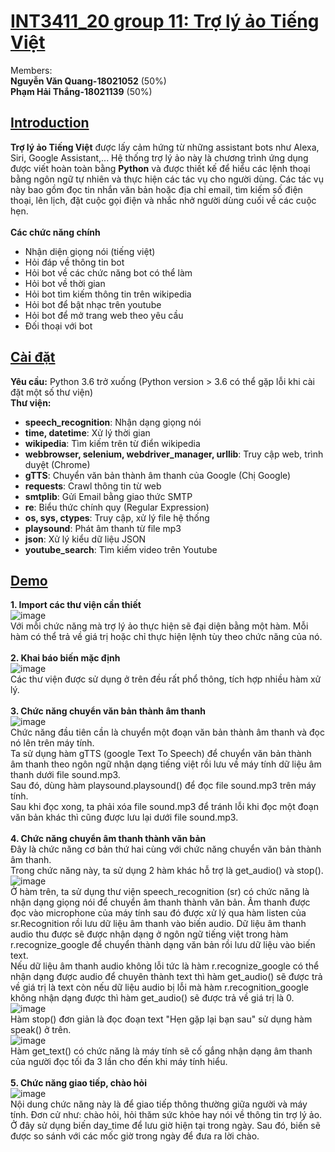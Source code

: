 # [INT3411_20 group 11: Trợ lý ảo Tiếng Việt](name)
Members: <br> **Nguyễn Văn Quang-18021052** (50%) <br>
         **Phạm Hải Thắng-18021139** (50%)
         
## [Introduction](#introduction)
**Trợ lý ảo Tiếng Việt** được lấy cảm hứng từ những assistant bots như Alexa, Siri, Google Assistant,... Hệ thống trợ lý ảo này là chương trình ứng dụng được viết hoàn toàn bằng **Python** và được thiết kế để hiểu các lệnh thoại bằng ngôn ngữ tự nhiên và thực hiện các tác vụ cho người dùng. Các tác vụ này bao gồm đọc tin nhắn văn bản hoặc địa chỉ email, tìm kiếm số điện thoại, lên lịch, đặt cuộc gọi điện và nhắc nhở người dùng cuối về các cuộc hẹn. <br> <br>
**Các chức năng chính**
- Nhận diện giọng nói (tiếng việt) <br>
- Hỏi đáp về thông tin bot <br>
- Hỏi bot về các chức năng bot có thể làm <br>
- Hỏi bot về thời gian <br>
- Hỏi bot tìm kiếm thông tin trên wikipedia <br>
- Hỏi bot để bật nhạc trên youtube <br>
- Hỏi bot để mở trang web theo yêu cầu <br>
- Đối thoại với bot <br>

## [Cài đặt](data)
**Yêu cầu:** Python 3.6 trở xuống (Python version > 3.6 có thể gặp lỗi khi cài đặt một số thư viện) <br>
**Thư viện:**
- **speech_recognition**: Nhận dạng giọng nói
- **time, datetime**: Xử lý thời gian
- **wikipedia**: Tìm kiếm trên từ điển wikipedia
- **webbrowser, selenium, webdriver_manager, urllib**: Truy cập web, trình duyệt (Chrome)
- **gTTS**: Chuyển văn bản thành âm thanh của Google (Chị Google)
- **requests**: Crawl thông tin từ web
- **smtplib**: Gửi Email bằng giao thức SMTP
- **re**: Biểu thức chính quy (Regular Expression) 
- **os, sys, ctypes**: Truy cập, xử lý file hệ thống
- **playsound**: Phát âm thanh từ file mp3
- **json**: Xử lý kiểu dữ liệu JSON
- **youtube_search**: Tìm kiếm video trên Youtube

## [Demo](demo)
**1. Import các thư viện cần thiết** <br>
![image](https://user-images.githubusercontent.com/48849879/174769290-9126649c-b1a4-4f7f-aa31-6550bfdac816.png) <br>
Với mỗi chức năng mà trợ lý ảo thực hiện sẽ đại diện bằng một hàm. Mỗi hàm có thể trả về giá trị hoặc chỉ thực hiện lệnh tùy theo chức năng của nó. <br> <br>
**2. Khai báo biến mặc định** <br>
![image](https://user-images.githubusercontent.com/48849879/174769575-a8557d7e-90db-4957-8ec5-a9401b84daf9.png) <br>
Các thư viện được sử dụng ở trên đều rất phổ thông, tích hợp nhiều hàm xử lý. <br> <br>
**3. Chức năng chuyển văn bản thành âm thanh** <br>
![image](https://user-images.githubusercontent.com/48849879/174769909-30e205c8-a6eb-4f9e-8d16-f13c82f8842d.png) <br>
Chức năng đầu tiên cần là chuyển một đoạn văn bản thành âm thanh và đọc nó lên trên máy tính. <br>
Ta sử dụng hàm gTTS (google Text To Speech) để chuyển văn bản thành âm thanh theo ngôn ngữ nhận dạng tiếng việt rồi lưu về máy tính dữ liệu âm thanh dưới file sound.mp3. <br>
Sau đó, dùng hàm playsound.playsound() để đọc file sound.mp3 trên máy tính. <br>
Sau khi đọc xong, ta phải xóa file sound.mp3 để tránh lỗi khi đọc một đoạn văn bản khác thì cũng được lưu lại dưới file sound.mp3.<br> <br>
**4. Chức năng chuyển âm thanh thành văn bản**<br>
Đây là chức năng cơ bản thứ hai cùng với chức năng chuyển văn bản thành âm thanh. <br>
Trong chức năng này, ta sử dụng 2 hàm khác hỗ trợ là get_audio() và stop(). <br>
![image](https://user-images.githubusercontent.com/48849879/174770548-fd9b30d9-b5c6-4afe-befe-18a3d2330e66.png) <br>
Ở hàm trên, ta sử dụng thư viện speech_recognition (sr) có chức năng là nhận dạng giọng nói để chuyển âm thanh thành văn bản. Âm thanh được đọc vào microphone của máy tính sau đó được xử lý qua hàm listen của sr.Recognition rồi lưu dữ liệu âm thanh vào biến audio. Dữ liệu âm thanh audio thu được sẽ được nhận dạng ở ngôn ngữ tiếng việt trong hàm r.recognize_google để chuyển thành dạng văn bản rồi lưu dữ liệu vào biến text. <br>
Nếu dữ liệu âm thanh audio không lỗi tức là hàm r.recognize_google có thể nhận dạng được audio để chuyên thành text thì hàm get_audio() sẽ được trả về giá trị là text còn nếu dữ liệu audio bị lỗi mà hàm r.recognition_google không nhận dạng được thì hàm get_audio() sẽ được trả về giá trị là 0. <br>
![image](https://user-images.githubusercontent.com/48849879/174770582-884bb3e6-9162-4a21-b3af-369b3e842492.png) <br>
Hàm stop() đơn giản là đọc đoạn text "Hẹn gặp lại bạn sau" sử dụng hàm speak() ở trên. <br>
![image](https://user-images.githubusercontent.com/48849879/174771091-7c198ba1-4c05-47f9-98bf-7f3780881fb0.png) <br>
Hàm get_text() có chức năng là máy tính sẽ cố gắng nhận dạng âm thanh của người đọc tối đa 3 lần cho đến khi máy tính hiểu. <br><br>
**5. Chức năng giao tiếp, chào hỏi**<br>
![image](https://user-images.githubusercontent.com/48849879/174771371-2bfbea76-d1c5-41fc-a4d9-f8b7e05672a4.png) <br>
Nội dung chức năng này là để giao tiếp thông thường giữa người và máy tính. Đơn cử như: chào hỏi, hỏi thăm sức khỏe hay nói về thông tin trợ lý ảo. <br>
Ở đây sử dụng biến day_time để lưu giờ hiện tại trong ngày. Sau đó, biến sẽ được so sánh với các mốc giờ trong ngày để đưa ra lời chào. <br><br>





